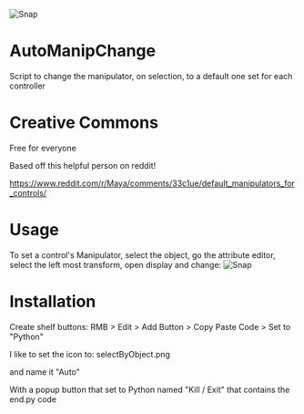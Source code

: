 ![Snap](https://cdn.discordapp.com/attachments/569400960988872704/887929042353934357/8BnT1iVrL2.gif)

# AutoManipChange
Script to change the manipulator, on selection, to a default one set for each controller 

# Creative Commons
Free for everyone

Based off this helpful person on reddit!

https://www.reddit.com/r/Maya/comments/33c1ue/default_manipulators_for_controls/

# Usage

To set a control's Manipulator, select the object, go the attribute editor, select the left most transform, open display and change:
![Snap](https://cdn.discordapp.com/attachments/569400960988872704/887929042353934357/8BnT1iVrL2.gif)

# Installation 

Create shelf buttons: RMB > Edit > Add Button > Copy Paste Code > Set to "Python"

I like to set the icon to: selectByObject.png

and name it "Auto" 

With a popup button that set to Python named "Kill / Exit" that contains the end.py code
